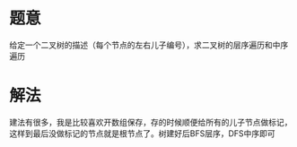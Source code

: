 # 题意

给定一个二叉树的描述（每个节点的左右儿子编号），求二叉树的层序遍历和中序遍历

# 解法

建法有很多，我是比较喜欢开数组保存，存的时候顺便给所有的儿子节点做标记，这样到最后没做标记的节点就是根节点了。树建好后BFS层序，DFS中序即可